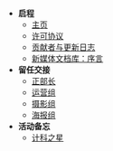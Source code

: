 * **启程**
  * [主页](/)
  * [许可协议](depart/arrangement)
  * [贡献者与更新日志](depart/releases)
  * [新媒体文档库：序言](depart/foreword)
* **留任交接**
  * [正部长](transition/secretary)
  * [运营组](transition/essay)
  * [摄影组](transition/shoot)
  * [海报组](transition/poster)
* **活动备忘**
  - [计科之星](memo/jkzx)
